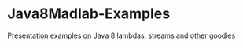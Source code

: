 Java8Madlab-Examples
====================

Presentation examples on Java 8 lambdas, streams and other goodies
